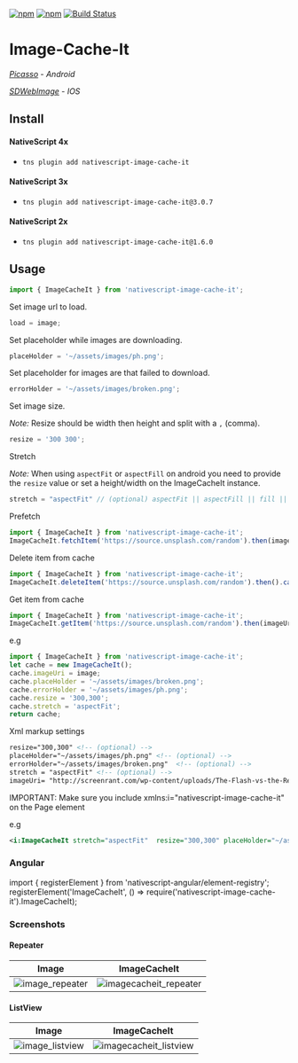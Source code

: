 [![npm](https://img.shields.io/npm/v/nativescript-image-cache-it.svg)](https://www.npmjs.com/package/nativescript-image-cache-it)
[![npm](https://img.shields.io/npm/dt/nativescript-image-cache-it.svg?label=npm%20downloads)](https://www.npmjs.com/package/nativescript-image-cache-it)
[![Build Status](https://travis-ci.org/triniwiz/nativescript-image-cache-it.svg?branch=master)](https://travis-ci.org/triniwiz/nativescript-image-cache-it)

# Image-Cache-It

[_Picasso_](http://square.github.io/picasso/) - _Android_

[_SDWebImage_](https://github.com/rs/SDWebImage/) - _IOS_

## Install

#### NativeScript 4x

* `tns plugin add nativescript-image-cache-it`

#### NativeScript 3x

* `tns plugin add nativescript-image-cache-it@3.0.7`

#### NativeScript 2x

* `tns plugin add nativescript-image-cache-it@1.6.0`

## Usage

```ts
import { ImageCacheIt } from 'nativescript-image-cache-it';
```

Set image url to load.

```js
load = image;
```

Set placeholder while images are downloading.

```js
placeHolder = '~/assets/images/ph.png';
```

Set placeholder for images are that failed to download.

```js
errorHolder = '~/assets/images/broken.png';
```

Set image size.

_Note:_ Resize should be width then height and split with a `,` (comma).

```js
resize = '300 300';
```

Stretch

_Note:_ When using `aspectFit` or `aspectFill` on android you need to provide the `resize` value or set a height/width on the ImageCacheIt instance.

```js
stretch = "aspectFit" // (optional) aspectFit || aspectFill || fill || none
```

Prefetch
```typescript
import { ImageCacheIt } from 'nativescript-image-cache-it';
ImageCacheIt.fetchItem('https://source.unsplash.com/random').then(imageUrl =>{}).catch();
```

Delete item from cache

```typescript
import { ImageCacheIt } from 'nativescript-image-cache-it';
ImageCacheIt.deleteItem('https://source.unsplash.com/random').then().catch();
```

Get item from cache
```typescript
import { ImageCacheIt } from 'nativescript-image-cache-it';
ImageCacheIt.getItem('https://source.unsplash.com/random').then(imageUrl =>{}).catch();
```
e.g

```ts
import { ImageCacheIt } from 'nativescript-image-cache-it';
let cache = new ImageCacheIt();
cache.imageUri = image;
cache.placeHolder = '~/assets/images/broken.png';
cache.errorHolder = '~/assets/images/ph.png';
cache.resize = '300,300';
cache.stretch = 'aspectFit';
return cache;
```

Xml markup settings

```xml
resize="300,300" <!-- (optional) -->
placeHolder="~/assets/images/ph.png" <!-- (optional) -->
errorHolder="~/assets/images/broken.png"  <!-- (optional) -->
stretch = "aspectFit" <!-- (optional) -->
imageUri= "http://screenrant.com/wp-content/uploads/The-Flash-vs-the-Reverse-Flash.jpg" <!-- (required) -->

```

IMPORTANT: Make sure you include xmlns:i="nativescript-image-cache-it" on the Page element

e.g

```xml
<i:ImageCacheIt stretch="aspectFit"  resize="300,300" placeHolder="~/assets/images/ph.png" errorHolder="~/assets/images/broken.png" imageUri="http://screenrant.com/wp-content/uploads/The-Flash-vs-the-Reverse-Flash.jpg"/>
```

### Angular

import { registerElement } from 'nativescript-angular/element-registry';
registerElement('ImageCacheIt', () => require('nativescript-image-cache-it').ImageCacheIt);

### Screenshots

#### Repeater

| Image                                                      | ImageCacheIt                                                         |
| ---------------------------------------------------------- | -------------------------------------------------------------------- |
| ![image_repeater](screenshots/image_repeater.gif?raw=true) | ![imagecacheit_repeater](screenshots/cache-it_repeater.gif?raw=true) |

#### ListView

| Image                                                       | ImageCacheIt                                                          |
| ----------------------------------------------------------- | --------------------------------------------------------------------- |
| ![image_listview](screenshots/image_list_view.gif?raw=true) | ![imagecacheit_listview](screenshots/cache-it_list_view.gif?raw=true) |
